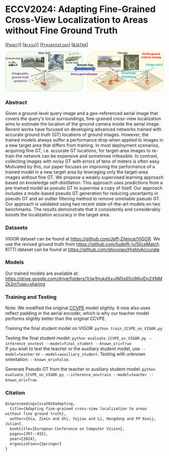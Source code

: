 # ECCV2024: Adapting Fine-Grained Cross-View Localization to Areas without Fine Ground Truth
[[`Paper`](https://link.springer.com/chapter/10.1007/978-3-031-72751-1_23))] [[`Arxiv`](https://arxiv.org/abs/2406.00474))] [[`Presentation`](https://www.youtube.com/watch?v=U9njuEIdVL8)] [[`BibTeX`](#citation)]

![](figures/overview.png)


### Abstract
Given a ground-level query image and a geo-referenced aerial image that covers the query's local surroundings, fine-grained cross-view localization aims to estimate the location of the ground camera inside the aerial image. Recent works have focused on developing advanced networks trained with accurate ground truth (GT) locations of ground images. However, the trained models always suffer a performance drop when applied to images in a new target area that differs from training. In most deployment scenarios, acquiring fine GT, i.e. accurate GT locations, for target-area images to re-train the network can be expensive and sometimes infeasible. In contrast, collecting images with noisy GT with errors of tens of meters is often easy. Motivated by this, our paper focuses on improving the performance of a trained model in a new target area by leveraging only the target-area images without fine GT. We propose a weakly supervised learning approach based on knowledge self-distillation. This approach uses predictions from a pre-trained model as pseudo GT to supervise a copy of itself. Our approach includes a mode-based pseudo GT generation for reducing uncertainty in pseudo GT and an outlier filtering method to remove unreliable pseudo GT. Our approach is validated using two recent state-of-the-art models on two benchmarks. The results demonstrate that it consistently and considerably boosts the localization accuracy in the target area.

### Datasets
VIGOR dataset can be found at https://github.com/Jeff-Zilence/VIGOR.
We use the revised ground truth from https://github.com/tudelft-iv/SliceMatch <br />
KITTI dataset can be found at https://github.com/shiyujiao/HighlyAccurate <br />

### Models
Our trained models are available at: https://drive.google.com/drive/folders/1Uw1HukdXxuINDs65zi96oIDy2XNM2k2m?usp=sharing

### Training and Testing
Note: We modified the original [CCVPE](https://github.com/tudelft-iv/CCVPE) model slightly. It now also uses reflect padding in the aerial encoder, which is why our teacher model performs slightly better than the original CCVPE.

Training the final student model on VIGOR: `python train_CCVPE_on_VIGOR.py ` <br />

Testing the final student model: `python evaluate_CCVPE_on_VIGOR.py --inference_on=test --model=final_student --known_ori=True ` <br />
If you wish to test the teacher or the auxiliary student model, use `--model=teacher` or `--model=auxiliary_student`.
Testing with unknown orientation: `--known_ori=False`.

Generate Pseudo GT from the teacher or auxiliary student model: `python evaluate_CCVPE_on_VIGOR.py --inference_on=train --model=teacher --known_ori=True `


### Citation
```
@inproceedings{xia2024adapting,
  title={Adapting fine-grained cross-view localization to areas without fine ground truth},
  author={Xia, Zimin and Shi, Yujiao and Li, Hongdong and FP Kooij, Julian},
  booktitle={European Conference on Computer Vision},
  pages={397--415},
  year={2024},
  organization={Springer}
}
```
